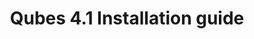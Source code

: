 ---
lang: en
layout: doc
permalink: /doc/installation-guide-4.1/
redirect_from: null
redirect_to: https://doc.qubes-os.org/en/latest/user/downloading-installing-upgrading/installation-guide-4.1.html
ref: 901
title: Qubes 4.1 Installation guide
---